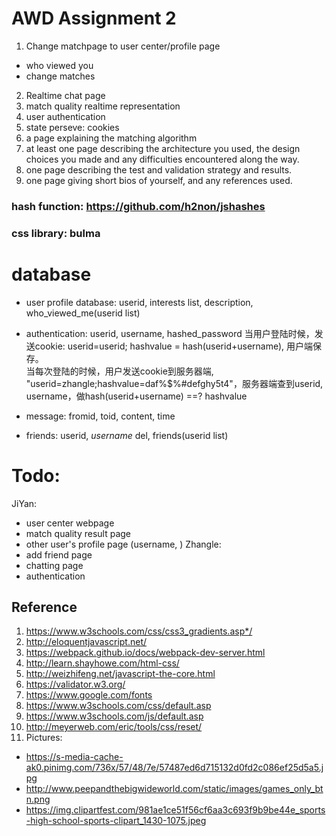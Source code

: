 # AWD Assignment 2


1. Change matchpage to user center/profile page
 * who viewed you
 * change matches
2. Realtime chat page
3. match quality realtime representation
4. user authentication
5. state perseve: cookies
5. a page explaining the matching algorithm
6. at least one page describing the architecture you used, the design choices you made and any difficulties encountered along the way.
7. one page describing the test and validation strategy and results.
8. one page giving short bios of yourself, and any references used.

### hash function: https://github.com/h2non/jshashes
### css library: bulma

# database
* user profile database: userid, interests list, description, who_viewed_me(userid list)

* authentication: userid, username, hashed_password
当用户登陆时候，发送cookie: userid=userid; hashvalue = hash(userid+username), 用户端保存。   
当每次登陆的时候，用户发送cookie到服务器端, "userid=zhangle;hashvalue=daf%$%#defghy5t4"，服务器端查到userid, username，做hash(userid+username) ==? hashvalue

* message: fromid, toid, content, time

* friends: userid, *username* del, friends(userid list)

# Todo:
JiYan:
  * user center webpage
  * match quality result page 
  * other user's profile page (username, )
Zhangle:
  * add friend page
  * chatting page
  * authentication
 

## Reference
1. https://www.w3schools.com/css/css3_gradients.asp*/
2. http://eloquentjavascript.net/
3. https://webpack.github.io/docs/webpack-dev-server.html
4. http://learn.shayhowe.com/html-css/
5. http://weizhifeng.net/javascript-the-core.html
6. https://validator.w3.org/
7. https://www.google.com/fonts
8. https://www.w3schools.com/css/default.asp
9. https://www.w3schools.com/js/default.asp
10. http://meyerweb.com/eric/tools/css/reset/
11. Pictures: 
 * https://s-media-cache-ak0.pinimg.com/736x/57/48/7e/57487ed6d715132d0fd2c086ef25d5a5.jpg
 * http://www.peepandthebigwideworld.com/static/images/games_only_btn.png
 * https://img.clipartfest.com/981ae1ce51f56cf6aa3c693f9b9be44e_sports-high-school-sports-clipart_1430-1075.jpeg
